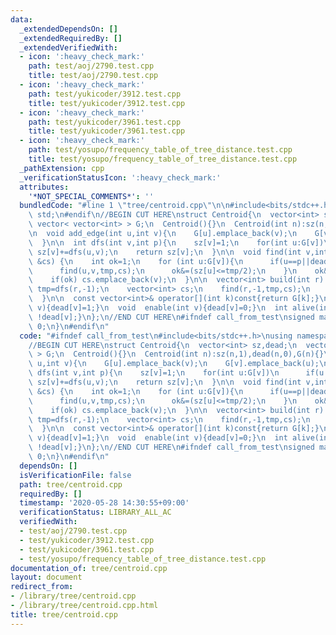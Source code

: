 ```yaml
---
data:
  _extendedDependsOn: []
  _extendedRequiredBy: []
  _extendedVerifiedWith:
  - icon: ':heavy_check_mark:'
    path: test/aoj/2790.test.cpp
    title: test/aoj/2790.test.cpp
  - icon: ':heavy_check_mark:'
    path: test/yukicoder/3912.test.cpp
    title: test/yukicoder/3912.test.cpp
  - icon: ':heavy_check_mark:'
    path: test/yukicoder/3961.test.cpp
    title: test/yukicoder/3961.test.cpp
  - icon: ':heavy_check_mark:'
    path: test/yosupo/frequency_table_of_tree_distance.test.cpp
    title: test/yosupo/frequency_table_of_tree_distance.test.cpp
  _pathExtension: cpp
  _verificationStatusIcon: ':heavy_check_mark:'
  attributes:
    '*NOT_SPECIAL_COMMENTS*': ''
  bundledCode: "#line 1 \"tree/centroid.cpp\"\n\n#include<bits/stdc++.h>\nusing namespace\
    \ std;\n#endif\n//BEGIN CUT HERE\nstruct Centroid{\n  vector<int> sz,dead;\n \
    \ vector< vector<int> > G;\n  Centroid(){}\n  Centroid(int n):sz(n,1),dead(n,0),G(n){}\n\
    \n  void add_edge(int u,int v){\n    G[u].emplace_back(v);\n    G[v].emplace_back(u);\n\
    \  }\n\n  int dfs(int v,int p){\n    sz[v]=1;\n    for(int u:G[v])\n      if(u!=p&&!dead[u])\
    \ sz[v]+=dfs(u,v);\n    return sz[v];\n  }\n\n  void find(int v,int p,int tmp,vector<int>\
    \ &cs) {\n    int ok=1;\n    for (int u:G[v]){\n      if(u==p||dead[u]) continue;\n\
    \      find(u,v,tmp,cs);\n      ok&=(sz[u]<=tmp/2);\n    }\n    ok&=(tmp-sz[v]<=tmp/2);\n\
    \    if(ok) cs.emplace_back(v);\n  }\n\n  vector<int> build(int r) {\n    int\
    \ tmp=dfs(r,-1);\n    vector<int> cs;\n    find(r,-1,tmp,cs);\n    return cs;\n\
    \  }\n\n  const vector<int>& operator[](int k)const{return G[k];}\n  void disable(int\
    \ v){dead[v]=1;}\n  void  enable(int v){dead[v]=0;}\n  int alive(int v){return\
    \ !dead[v];}\n};\n//END CUT HERE\n#ifndef call_from_test\nsigned main(){\n  return\
    \ 0;\n}\n#endif\n"
  code: "#ifndef call_from_test\n#include<bits/stdc++.h>\nusing namespace std;\n#endif\n\
    //BEGIN CUT HERE\nstruct Centroid{\n  vector<int> sz,dead;\n  vector< vector<int>\
    \ > G;\n  Centroid(){}\n  Centroid(int n):sz(n,1),dead(n,0),G(n){}\n\n  void add_edge(int\
    \ u,int v){\n    G[u].emplace_back(v);\n    G[v].emplace_back(u);\n  }\n\n  int\
    \ dfs(int v,int p){\n    sz[v]=1;\n    for(int u:G[v])\n      if(u!=p&&!dead[u])\
    \ sz[v]+=dfs(u,v);\n    return sz[v];\n  }\n\n  void find(int v,int p,int tmp,vector<int>\
    \ &cs) {\n    int ok=1;\n    for (int u:G[v]){\n      if(u==p||dead[u]) continue;\n\
    \      find(u,v,tmp,cs);\n      ok&=(sz[u]<=tmp/2);\n    }\n    ok&=(tmp-sz[v]<=tmp/2);\n\
    \    if(ok) cs.emplace_back(v);\n  }\n\n  vector<int> build(int r) {\n    int\
    \ tmp=dfs(r,-1);\n    vector<int> cs;\n    find(r,-1,tmp,cs);\n    return cs;\n\
    \  }\n\n  const vector<int>& operator[](int k)const{return G[k];}\n  void disable(int\
    \ v){dead[v]=1;}\n  void  enable(int v){dead[v]=0;}\n  int alive(int v){return\
    \ !dead[v];}\n};\n//END CUT HERE\n#ifndef call_from_test\nsigned main(){\n  return\
    \ 0;\n}\n#endif\n"
  dependsOn: []
  isVerificationFile: false
  path: tree/centroid.cpp
  requiredBy: []
  timestamp: '2020-05-28 14:30:55+09:00'
  verificationStatus: LIBRARY_ALL_AC
  verifiedWith:
  - test/aoj/2790.test.cpp
  - test/yukicoder/3912.test.cpp
  - test/yukicoder/3961.test.cpp
  - test/yosupo/frequency_table_of_tree_distance.test.cpp
documentation_of: tree/centroid.cpp
layout: document
redirect_from:
- /library/tree/centroid.cpp
- /library/tree/centroid.cpp.html
title: tree/centroid.cpp
---
```

